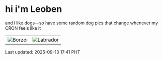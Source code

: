 # hi i'm Leoben

and i like dogs—so have some random dog pics that change whenever my CRON feels like it

|  |  |
|--------|----------|
| ![Borzoi](https://random-dog-vercel.vercel.app/api/random-borzoi?v=1757756487) | ![Labrador](https://random-dog-vercel.vercel.app/api/random-labrador?v=1757756487) |

Last updated: 2025-09-13 17:41 PHT
